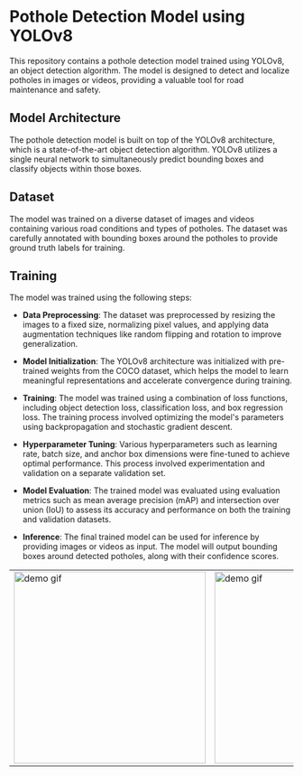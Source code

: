 # Pothole Detection Model using YOLOv8
This repository contains a pothole detection model trained using YOLOv8, an object detection algorithm. The model is designed to detect and localize potholes in images or videos, providing a valuable tool for road maintenance and safety.

## Model Architecture
The pothole detection model is built on top of the YOLOv8 architecture, which is a state-of-the-art object detection algorithm. YOLOv8 utilizes a single neural network to simultaneously predict bounding boxes and classify objects within those boxes.

## Dataset
The model was trained on a diverse dataset of images and videos containing various road conditions and types of potholes. The dataset was carefully annotated with bounding boxes around the potholes to provide ground truth labels for training.

## Training
The model was trained using the following steps:

- **Data Preprocessing**: The dataset was preprocessed by resizing the images to a fixed size, normalizing pixel values, and applying data augmentation techniques like random flipping and rotation to improve generalization.

- **Model Initialization**: The YOLOv8 architecture was initialized with pre-trained weights from the COCO dataset, which helps the model to learn meaningful representations and accelerate convergence during training.

- **Training**: The model was trained using a combination of loss functions, including object detection loss, classification loss, and box regression loss. The training process involved optimizing the model's parameters using backpropagation and stochastic gradient descent.

- **Hyperparameter Tuning**: Various hyperparameters such as learning rate, batch size, and anchor box dimensions were fine-tuned to achieve optimal performance. This process involved experimentation and validation on a separate validation set.

- **Model Evaluation**: The trained model was evaluated using evaluation metrics such as mean average precision (mAP) and intersection over union (IoU) to assess its accuracy and performance on both the training and validation datasets.

- **Inference**: The final trained model can be used for inference by providing images or videos as input. The model will output bounding boxes around detected potholes, along with their confidence scores.


<table>
        <tr>
            <td>
                <img src="assets/gif1.gif" alt="demo gif" height="340">
            </td>
            <td>
                <img src="assets/gif2.gif" alt="demo gif" height="340">
            </td>
        </tr>
    </table>




